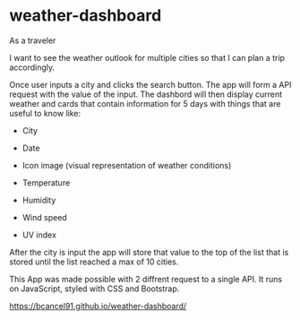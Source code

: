 # weather-dashboard
As a traveler

I want to see the weather outlook for multiple cities
so that I can plan a trip accordingly.
  
Once user inputs a city and clicks the search button. The app will form a API request with the value of the input. The dashbord will then display current weather and cards that contain information for 5 days with things that are useful to know like:

  * City

  * Date

  * Icon image (visual representation of weather conditions)

  * Temperature

  * Humidity

  * Wind speed

  * UV index
  
  After the city is input the app will store that value to the top of the list that is stored until the list reached a max of 10 cities.
  
 This App was made possible with  2 diffrent request to a single API. It runs on JavaScript, styled with CSS and Bootstrap.
 
  https://bcancel91.github.io/weather-dashboard/

